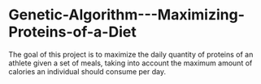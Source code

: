 # Genetic-Algorithm---Maximizing-Proteins-of-a-Diet
The goal of this project is to maximize the daily quantity of proteins of an athlete given a set of meals, taking into account the maximum amount of calories an individual should consume per day.
